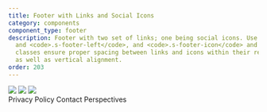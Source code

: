 ```yaml
---
title: Footer with Links and Social Icons
category: components
component_type: footer
description: Footer with two set of links; one being social icons. Use of the <code>.s-footer-right</code>
  and <code>.s-footer-left</code>, and <code>.s-footer-icon</code> and <code>.s-footer-link</code>
  classes ensure proper spacing between links and icons within their respective containers,
  as well as vertical alignment.
order: 203
---
```

<footer class="s-footer">
 <div class="s-footer-left">
   <a class="s-footer-icon"><img src="https://turing-io-assets.s3-us-west-2.amazonaws.com/images/facebook-grey-100.svg"/></a>
   <a class="s-footer-icon"><img src="https://turing-io-assets.s3-us-west-2.amazonaws.com/images/twitter-grey-100.svg"/></a>
   <a class="s-footer-icon"><img src="https://turing-io-assets.s3-us-west-2.amazonaws.com/images/github-grey-100.svg"/></a>
 </div> 
 <div class="s-footer-right">
   <a class="s-footer-link">Privacy Policy</a>
   <a class="s-footer-link">Contact</a>
   <a class="s-footer-link">Perspectives</a>
 </div>
</footer>